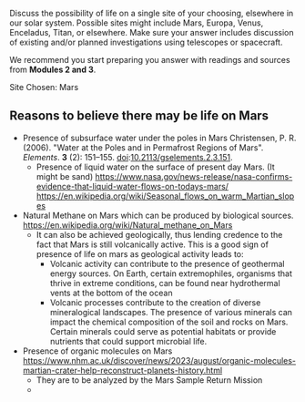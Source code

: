 Discuss the possibility of life on a single site of your choosing, elsewhere in our solar system. Possible sites might include Mars, Europa, Venus, Enceladus, Titan, or elsewhere. Make sure your answer includes discussion of existing and/or planned investigations using telescopes or spacecraft. 

We recommend you start preparing you answer with readings and sources from **Modules 2 and 3**.

Site Chosen: Mars

## Reasons to believe there may be life on Mars
* Presence of subsurface water under the poles in Mars Christensen, P. R. (2006). "Water at the Poles and in Permafrost Regions of Mars". _Elements_. **3** (2): 151–155. [doi](https://en.wikipedia.org/wiki/Doi_(identifier) "Doi (identifier)"):[10.2113/gselements.2.3.151](https://doi.org/10.2113%2Fgselements.2.3.151).
	* Presence of liquid water on the surface of present day Mars. (It might be sand) https://www.nasa.gov/news-release/nasa-confirms-evidence-that-liquid-water-flows-on-todays-mars/ https://en.wikipedia.org/wiki/Seasonal_flows_on_warm_Martian_slopes
* Natural Methane on Mars which can be produced by biological sources. https://en.wikipedia.org/wiki/Natural_methane_on_Mars
	* It can also be achieved geologically, thus lending credence to the fact that Mars is still volcanically active. This is a good sign of presence of life on mars as geological activity leads to: 
		* Volcanic activity can contribute to the presence of geothermal energy sources. On Earth, certain extremophiles, organisms that thrive in extreme conditions, can be found near hydrothermal vents at the bottom of the ocean
		* Volcanic processes contribute to the creation of diverse mineralogical landscapes. The presence of various minerals can impact the chemical composition of the soil and rocks on Mars. Certain minerals could serve as potential habitats or provide nutrients that could support microbial life.
* Presence of organic molecules on Mars https://www.nhm.ac.uk/discover/news/2023/august/organic-molecules-martian-crater-help-reconstruct-planets-history.html
	* They are to be analyzed by the Mars Sample Return Mission
	* 